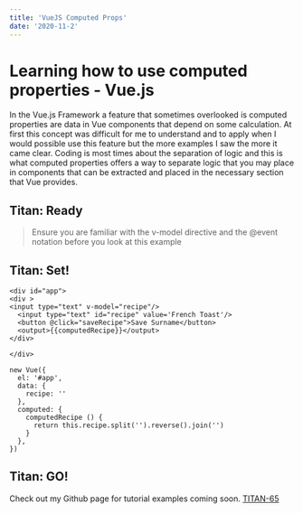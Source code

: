 ```yaml
---
title: 'VueJS Computed Props'
date: '2020-11-2'
---
```


# Learning how to use computed properties - Vue.js

In the Vue.js Framework a feature that sometimes overlooked is  computed properties are data in Vue components that depend on some calculation. At first this concept was difficult for me to understand and to apply when I would possible use this feature but the more examples I saw the more it came clear. Coding is most times about the separation of logic and this is what computed properties offers a way to separate logic that you may place in components that can be extracted and placed in the necessary section that Vue provides.

## Titan: Ready
> Ensure you are familiar with the v-model directive and the @event notation before you look at this example

## Titan: Set!

```
<div id="app">
<div >
<input type="text" v-model="recipe"/> 
  <input type="text" id="recipe" value='French Toast'/> 
  <button @click="saveRecipe">Save Surname</button> 
  <output>{{computedRecipe}}</output> 
</div> 
  
</div> 
 
new Vue({ 
  el: '#app', 
  data: { 
    recipe: '' 
  }, 
  computed: { 
    computedRecipe () { 
      return this.recipe.split('').reverse().join('')
    } 
  }, 
})

```
## Titan: GO!
Check out my Github page for tutorial examples coming soon.
[TITAN-65](https://wwww.github.com/titan-65)